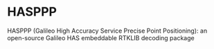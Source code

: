 # HASPPP
HASPPP (Galileo High Accuracy Service Precise Point Positioning): an open-source Galileo HAS embeddable RTKLIB decoding  package
